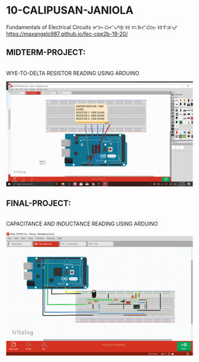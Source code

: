 # 10-CALIPUSAN-JANIOLA
Fundamentals of Electrical Circuits ᜋᜅ ᜊᜆᜌᜈ᜔ ᜐ ᜇᜄᜒᜆ᜔ᜊᜒᜅ᜔ ᜐᜎᜒᜃᜓᜉ᜔ 
https://maxangelo987.github.io/fec-cpe2b-19-20/

## MIDTERM-PROJECT:
<br>
WYE-TO-DELTA RESISTOR READING USING ARDUINO

[![INSERT YOUR FRITZING PICTURE HERE](https://github.com/BSCPE-2A-EE-1-TERM-1-S-Y-19-20/10-CALIPUSAN-JANIOLA/blob/master/MIDTERM-PROJECT.png)]()

## FINAL-PROJECT:
<br>
CAPACITANCE AND INDUCTANCE READING USING ARDUINO

[![INSERT YOUR FRITZING PICTURE HERE](https://github.com/BSCPE-2A-EE-1-TERM-1-S-Y-19-20/10-CALIPUSAN-JANIOLA/blob/master/FINAL%20PROJECT.png)]()
